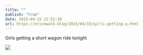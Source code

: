 ```yaml
---
title: ""
publish: "true"
date: 2015-04-15 21:51:30
url: https://ericmwalk.blog/2015/04/15/girls-getting-a.html
---
```


Girls getting a short wagon ride tonight

![](https://ericmwalk.blog/uploads/2022/ae825a0e0b.jpg)